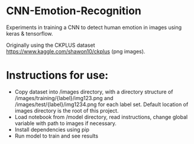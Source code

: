 # CNN-Emotion-Recognition
 Experiments in training a CNN to detect human emotion in images using keras & tensorflow.

 Originally using the CKPLUS dataset https://www.kaggle.com/shawon10/ckplus (png images).

# Instructions for use:
 * Copy dataset into /images directory, with a directory structure of /images/training/{label}/img123.png and /images/test/{label}/img1234.png for each label set. Default location of images directory is the root of this project.
 * Load notebook from /model directory, read instructions, change global variable with path to images if necessary.
 * Install dependencies using pip
 * Run model to train and see results
